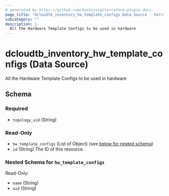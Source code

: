 ```yaml
---
# generated by https://github.com/hashicorp/terraform-plugin-docs
page_title: "dcloudtb_inventory_hw_template_configs Data Source - terraform-provider-dcloud"
subcategory: ""
description: |-
  All the Hardware Template Configs to be used in hardware
---
```


# dcloudtb_inventory_hw_template_configs (Data Source)

All the Hardware Template Configs to be used in hardware



<!-- schema generated by tfplugindocs -->
## Schema

### Required

- `topology_uid` (String)

### Read-Only

- `hw_template_configs` (List of Object) (see [below for nested schema](#nestedatt--hw_template_configs))
- `id` (String) The ID of this resource.

<a id="nestedatt--hw_template_configs"></a>
### Nested Schema for `hw_template_configs`

Read-Only:

- `name` (String)
- `uid` (String)


